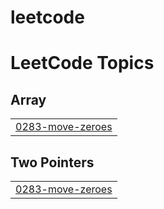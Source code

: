 # leetcode

<!---LeetCode Topics Start-->
# LeetCode Topics
## Array
|  |
| ------- |
| [0283-move-zeroes](https://github.com/Rajeshsaharan/leetcode/tree/master/0283-move-zeroes) |
## Two Pointers
|  |
| ------- |
| [0283-move-zeroes](https://github.com/Rajeshsaharan/leetcode/tree/master/0283-move-zeroes) |
<!---LeetCode Topics End-->